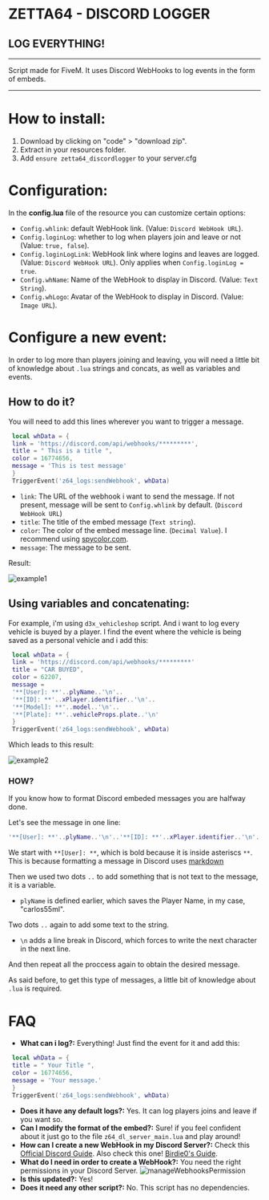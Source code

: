 # ZETTA64 - DISCORD LOGGER
## LOG EVERYTHING!
---

Script made for FiveM. It uses Discord WebHooks to log events in the form of embeds.

---

# How to install:

1. Download by clicking on "code" > "download zip".
2. Extract in your resources folder.
3. Add `ensure zetta64_discordlogger` to your server.cfg

# Configuration:
In the **config.lua** file of the resource you can customize certain options:
- `Config.whlink`: default WebHook link. (Value: `Discord WebHook URL`).
- `Config.loginLog`: whether to log when players join and leave or not (Value: `true, false`).
- `Config.loginLogLink`: WebHook link where logins and leaves are logged. (Value: `Discord WebHook URL`). Only applies when `Config.loginLog = true`.
- `Config.whName`: Name of the WebHook to display in Discord. (Value: `Text String`).
- `Config.whLogo`: Avatar of the WebHook to display in Discord. (Value: `Image URL`).

# Configure a new event:

In order to log more than players joining and leaving, you will need a little bit of knowledge about `.lua` strings and concats, as well as variables and events.

## How to do it?

You will need to add this lines wherever you want to trigger a message.

```lua
 local whData = {
 link = 'https://discord.com/api/webhooks/*********',
 title = " This is a title ",
 color = 16774656,
 message = 'This is test message'
 }
 TriggerEvent('z64_logs:sendWebhook', whData)
```

- `link`: The URL of the webhook i want to send the message. If not present, message will be sent to `Config.whlink` by default. (`Discord WebHook URL`)
- `title`: The title of the embed message (`Text string`).
- `color`: The color of the embed message line. (`Decimal Value`). I recommend using [spycolor.com](https://spycolor.com/).
- `message`: The message to be sent.

Result:

![example1](https://carlos55ml.is-horny.wtf/u2qrLseA5m.png)

## Using variables and concatenating:

For example, i'm using `d3x_vehicleshop` script. And i want to log every vehicle is buyed by a player. I find the event where the vehicle is being saved as a personal vehicle and i add this:

```lua
 local whData = {
 link = 'https://discord.com/api/webhooks/*********'
 title = "CAR BUYED",
 color = 62207,
 message =
 '**[User]: **'..plyName..'\n'..
 '**[ID]: **'..xPlayer.identifier..'\n'..
 '**[Model]: **'..model..'\n'..
 '**[Plate]: **'..vehicleProps.plate..'\n'
 }
 TriggerEvent('z64_logs:sendWebhook', whData)
```

Which leads to this result:

![example2](https://carlos55ml.is-horny.wtf/Mq3249nINX.png)

### HOW?

If you know how to format Discord embeded messages you are halfway done.

Let's see the message in one line:

```lua
'**[User]: **'..plyName..'\n'..'**[ID]: **'..xPlayer.identifier..'\n'..'**[Model]: **'..model..'\n'..'**[Plate]: **'..vehicleProps.plate..'\n' 
```

We start with `**[User]: **`, which is bold because it is inside asteriscs `**`. This is because formatting a message in Discord uses [markdown](https://www.markdownguide.org/cheat-sheet/)

Then we used two dots `..` to add something that is not  text to the message, it is a variable.
- `plyName` is defined earlier, which saves the Player Name, in my case, "carlos55ml".

Two dots `..` again to add some text to the string.
- `\n` adds a line break in Discord, which forces to write the next character in the next line.

And then repeat all the proccess again to obtain the desired message.

As said before, to get this type of messages, a little bit of knowledge about `.lua` is required.

# FAQ

- **What can i log?:** Everything! Just find the event for it and add this:
```lua
 local whData = {
 title = " Your Title ",
 color = 16774656,
 message = 'Your message.'
 }
 TriggerEvent('z64_logs:sendWebhook', whData)
```

- **Does it have any default logs?:** Yes. It can log players joins and leave if you want so.
- **Can I modify the format of the embed?:** Sure! if you feel confident about it just go to the file `z64_dl_server_main.lua` and play around!
- **How can I create a new WebHook in my Discord Server?:** Check this [Official Discord Guide](https://support.discord.com/hc/en-us/articles/228383668-Intro-to-Webhooks). Also check this one! [Birdie0's Guide](https://birdie0.github.io/discord-webhooks-guide/discord_webhook.html).
- **What do I need in order to create a WebHook?:** You need the right permissions in your Discord Server. ![manageWebhooksPermission](https://carlos55ml.is-horny.wtf/uTQWyNnLOe.png)
- **Is this updated?:** Yes!
- **Does it need any other script?:** No. This script has no dependencies.
